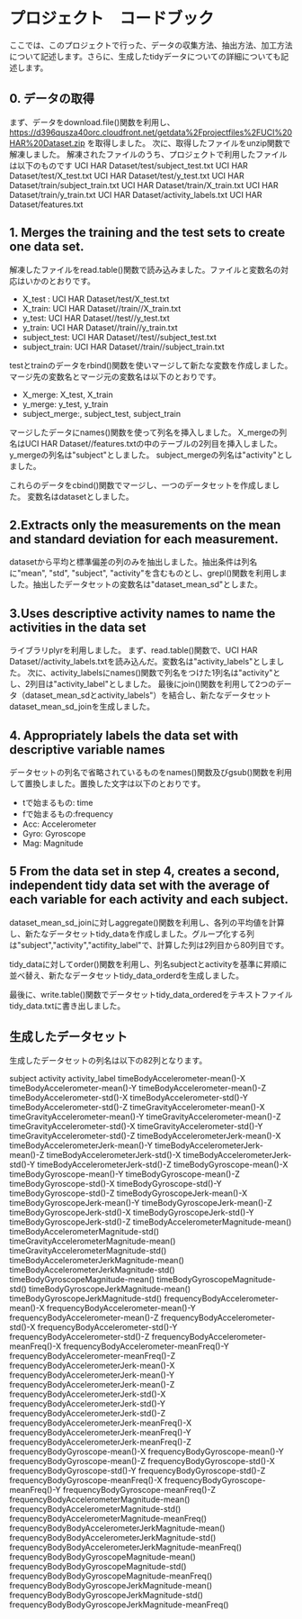 # プロジェクト　コードブック

ここでは、このプロジェクトで行った、データの収集方法、抽出方法、加工方法について記述します。さらに、生成したtidyデータについての詳細についても記述します。

## 0. データの取得
まず、データをdownload.file()関数を利用し、
https://d396qusza40orc.cloudfront.net/getdata%2Fprojectfiles%2FUCI%20HAR%20Dataset.zip
を取得しました。
次に、取得したファイルをunzip関数で解凍しました。
解凍されたファイルのうち、プロジェクトで利用したファイルは以下のものです
UCI HAR Dataset/test/subject_test.txt
UCI HAR Dataset/test/X_test.txt
UCI HAR Dataset/test/y_test.txt
UCI HAR Dataset/train/subject_train.txt
UCI HAR Dataset/train/X_train.txt
UCI HAR Dataset/train/y_train.txt
UCI HAR Dataset/activity_labels.txt
UCI HAR Dataset/features.txt

## 1. Merges the training and the test sets to create one data set.
解凍したファイルをread.table()関数で読み込みました。ファイルと変数名の対応はいかのとおりです。

+ X_test : UCI HAR Dataset/test/X_test.txt
+ X_train: UCI HAR Dataset//train//X_train.txt
+ y_test: UCI HAR Dataset//test//y_test.txt
+ y_train: UCI HAR Dataset//train//y_train.txt
+ subject_test: UCI HAR Dataset//test//subject_test.txt
+ subject_train: UCI HAR Dataset//train//subject_train.txt

testとtrainのデータをrbind()関数を使いマージして新たな変数を作成しました。
マージ先の変数名とマージ元の変数名は以下のとおりです。

+ X_merge: X_test, X_train
+ y_merge: y_test, y_train
+ subject_merge:, subject_test, subject_train

マージしたデータにnames()関数を使って列名を挿入しました。
X_mergeの列名はUCI HAR Dataset//features.txtの中のテーブルの2列目を挿入しました。
y_mergeの列名は"subject"としました。
subject_mergeの列名は"activity"としました。

これらのデータをcbind()関数でマージし、一つのデータセットを作成しました。
変数名はdatasetとしました。


## 2.Extracts only the measurements on the mean and standard deviation for each measurement. 

datasetから平均と標準偏差の列のみを抽出しました。抽出条件は列名に"mean", "std", "subject", "activity"を含むものとし、grepl()関数を利用しました。抽出したデータセットの変数名は"dataset_mean_sd"としまた。


## 3.Uses descriptive activity names to name the activities in the data set
ライブラリplyrを利用しました。
まず、read.table()関数で、UCI HAR Dataset//activity_labels.txtを読み込んだ。変数名は"activity_labels"としました。
次に、activity_labelsにnames()関数で列名をつけた1列名は"activity"とし、2列目は"activity_label"としました。
最後にjoin()関数を利用して2つのデータ（dataset_mean_sdとactivity_labels"）を結合し、新たなデータセットdataset_mean_sd_joinを生成しました。

## 4. Appropriately labels the data set with descriptive variable names
データセットの列名で省略されているものをnames()関数及びgsub()関数を利用して置換しました。置換した文字は以下のとおりです。
+ tで始まるもの: time
+ fで始まるもの:frequency
+ Acc: Accelerometer
+ Gyro: Gyroscope
+ Mag: Magnitude

## 5 From the data set in step 4, creates a second, independent tidy data set with the average of each variable for each activity and each subject.

dataset_mean_sd_joinに対しaggregate()関数を利用し、各列の平均値を計算し、新たなデータセットtidy_dataを作成しました。グループ化する列は"subject","activity","actifity_label"で、計算した列は2列目から80列目です。

tidy_dataに対してorder()関数を利用し、列名subjectとactivityを基準に昇順に並べ替え、新たなデータセットtidy_data_orderdを生成しました。

最後に、write.table()関数でデータセットtidy_data_orderedをテキストファイルtidy_data.txtに書き出しました。


## 生成したデータセット

生成したデータセットの列名は以下の82列となります。

subject
activity
activity_label
timeBodyAccelerometer-mean()-X
timeBodyAccelerometer-mean()-Y
timeBodyAccelerometer-mean()-Z
timeBodyAccelerometer-std()-X
timeBodyAccelerometer-std()-Y
timeBodyAccelerometer-std()-Z
timeGravityAccelerometer-mean()-X
timeGravityAccelerometer-mean()-Y
timeGravityAccelerometer-mean()-Z
timeGravityAccelerometer-std()-X
timeGravityAccelerometer-std()-Y
timeGravityAccelerometer-std()-Z
timeBodyAccelerometerJerk-mean()-X
timeBodyAccelerometerJerk-mean()-Y
timeBodyAccelerometerJerk-mean()-Z
timeBodyAccelerometerJerk-std()-X
timeBodyAccelerometerJerk-std()-Y
timeBodyAccelerometerJerk-std()-Z
timeBodyGyroscope-mean()-X
timeBodyGyroscope-mean()-Y
timeBodyGyroscope-mean()-Z
timeBodyGyroscope-std()-X
timeBodyGyroscope-std()-Y
timeBodyGyroscope-std()-Z
timeBodyGyroscopeJerk-mean()-X
timeBodyGyroscopeJerk-mean()-Y
timeBodyGyroscopeJerk-mean()-Z
timeBodyGyroscopeJerk-std()-X
timeBodyGyroscopeJerk-std()-Y
timeBodyGyroscopeJerk-std()-Z
timeBodyAccelerometerMagnitude-mean()
timeBodyAccelerometerMagnitude-std()
timeGravityAccelerometerMagnitude-mean()
timeGravityAccelerometerMagnitude-std()
timeBodyAccelerometerJerkMagnitude-mean()
timeBodyAccelerometerJerkMagnitude-std()
timeBodyGyroscopeMagnitude-mean()
timeBodyGyroscopeMagnitude-std()
timeBodyGyroscopeJerkMagnitude-mean()
timeBodyGyroscopeJerkMagnitude-std()
frequencyBodyAccelerometer-mean()-X
frequencyBodyAccelerometer-mean()-Y
frequencyBodyAccelerometer-mean()-Z
frequencyBodyAccelerometer-std()-X
frequencyBodyAccelerometer-std()-Y
frequencyBodyAccelerometer-std()-Z
frequencyBodyAccelerometer-meanFreq()-X
frequencyBodyAccelerometer-meanFreq()-Y
frequencyBodyAccelerometer-meanFreq()-Z
frequencyBodyAccelerometerJerk-mean()-X
frequencyBodyAccelerometerJerk-mean()-Y
frequencyBodyAccelerometerJerk-mean()-Z
frequencyBodyAccelerometerJerk-std()-X
frequencyBodyAccelerometerJerk-std()-Y
frequencyBodyAccelerometerJerk-std()-Z
frequencyBodyAccelerometerJerk-meanFreq()-X
frequencyBodyAccelerometerJerk-meanFreq()-Y
frequencyBodyAccelerometerJerk-meanFreq()-Z
frequencyBodyGyroscope-mean()-X
frequencyBodyGyroscope-mean()-Y
frequencyBodyGyroscope-mean()-Z
frequencyBodyGyroscope-std()-X
frequencyBodyGyroscope-std()-Y
frequencyBodyGyroscope-std()-Z
frequencyBodyGyroscope-meanFreq()-X
frequencyBodyGyroscope-meanFreq()-Y
frequencyBodyGyroscope-meanFreq()-Z
frequencyBodyAccelerometerMagnitude-mean()
frequencyBodyAccelerometerMagnitude-std()
frequencyBodyAccelerometerMagnitude-meanFreq()
frequencyBodyBodyAccelerometerJerkMagnitude-mean()
frequencyBodyBodyAccelerometerJerkMagnitude-std()
frequencyBodyBodyAccelerometerJerkMagnitude-meanFreq()
frequencyBodyBodyGyroscopeMagnitude-mean()
frequencyBodyBodyGyroscopeMagnitude-std()
frequencyBodyBodyGyroscopeMagnitude-meanFreq()
frequencyBodyBodyGyroscopeJerkMagnitude-mean()
frequencyBodyBodyGyroscopeJerkMagnitude-std()
frequencyBodyBodyGyroscopeJerkMagnitude-meanFreq()

